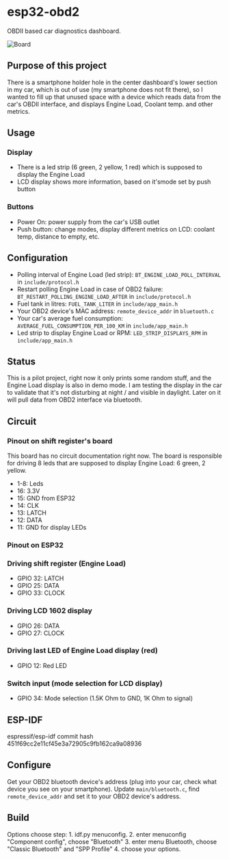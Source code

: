 # esp32-obd2

OBDII based car diagnostics dashboard.

![Board](https://raw.githubusercontent.com/akos-sereg/esp32-obd2/master/docs/board.jpg)

## Purpose of this project

There is a smartphone holder hole in the center dashboard's lower section in my car, which is 
out of use (my smartphone does not fit there), so I wanted to fill up that unused space with 
a device which reads data from the car's OBDII interface, and displays Engine Load, Coolant temp. 
and other metrics.

## Usage

### Display

- There is a led strip (6 green, 2 yellow, 1 red) which is supposed to display the Engine Load
- LCD display shows more information, based on it'smode set by push button

### Buttons

- Power On: power supply from the car's USB outlet
- Push button: change modes, display different metrics on LCD: coolant temp, distance to empty, etc.

## Configuration

- Polling interval of Engine Load (led strip): `BT_ENGINE_LOAD_POLL_INTERVAL` in `include/protocol.h`
- Restart polling Engine Load in case of OBD2 failure: `BT_RESTART_POLLING_ENGINE_LOAD_AFTER` in `include/protocol.h`
- Fuel tank in litres: `FUEL_TANK_LITER` in `include/app_main.h`
- Your OBD2 device's MAC address: `remote_device_addr` in `bluetooth.c`
- Your car's average fuel consumption: `AVERAGE_FUEL_CONSUMPTION_PER_100_KM` in `include/app_main.h`
- Led strip to display Engine Load or RPM: `LED_STRIP_DISPLAYS_RPM` in `include/app_main.h`

## Status

This is a pilot project, right now it only prints some random stuff, and the Engine Load 
display is also in demo mode. I am testing the display in the car to validate that it's not 
disturbing at night / and visible in daylight. Later on it will pull data from OBD2 interface 
via bluetooth.

## Circuit

### Pinout on shift register's board

This board has no circuit documentation right now. The board is responsible for driving 
8 leds that are supposed to display Engine Load: 6 green, 2 yellow.

- 1-8: Leds
- 16: 3.3V
- 15: GND from ESP32
- 14: CLK
- 13: LATCH
- 12: DATA
- 11: GND for display LEDs

### Pinout on ESP32

### Driving shift register (Engine Load)

- GPIO 32: LATCH
- GPIO 25: DATA
- GPIO 33: CLOCK

### Driving LCD 1602 display

- GPIO 26: DATA
- GPIO 27: CLOCK

### Driving last LED of Engine Load display (red)

- GPIO 12: Red LED

### Switch input (mode selection for LCD display)

- GPIO 34: Mode selection (1.5K Ohm to GND, 1K Ohm to signal)

## ESP-IDF

espressif/esp-idf commit hash 451f69cc2e11cf45e3a72905c9fb162ca9a08936

## Configure

Get your OBD2 bluetooth device's address (plug into your car, check what device you see on your smartphone). 
Update `main/bluetooth.c`, find `remote_device_addr` and set it to your OBD2 device's address.

## Build

Options choose step:
    1. idf.py menuconfig.
    2. enter menuconfig "Component config", choose "Bluetooth"
    3. enter menu Bluetooth, choose "Classic Bluetooth" and "SPP Profile"
    4. choose your options.
